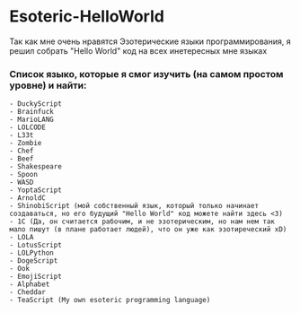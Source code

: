 # Esoteric-HelloWorld
Так как мне очень нравятся Эзотерические языки программирования, я решил собрать "Hello World" код на всех инетересных мне языках 

### Список языко, которые я смог изучить (на самом простом уровне) и найти: 
    - DuckyScript
    - Brainfuck
    - MarioLANG
    - LOLCODE
    - L33t
    - Zombie
    - Chef 
    - Beef 
    - Shakespeare
    - Spoon 
    - WASD
    - YoptaScript
    - ArnoldC
    - ShinobiScript (мой собственный язык, который только начинает создаваться, но его будущий "Hello World" код можете найти здесь <3)
    - 1C (Да, он считается рабочим, и не эзотерическим, но нам нем так мало пишут (в плане работает людей), что он уже как эзотиреческий xD)
    - LOLA
    - LotusScript
    - LOLPython
    - DogeScript
    - Ook
    - EmojiScript
    - Alphabet
    - Cheddar
    - TeaScript (My own esoteric programming language) 
    
